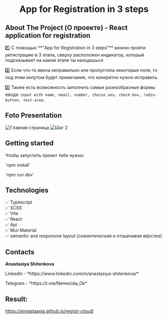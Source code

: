 <h1 align="center">App for Registration in 3 steps</h1>
<h2>About The Project (О проекте) - React application for registration</h2>


<p>1️⃣  С помощью **"App for Registration in 3 steps"** можно пройти регистрацию в 3 этапа, сверху расположен индикатор, который подсказывает на каком этапе  ты находишься 

2️⃣  Если что-то ввела неправильно или пропустила некоторые поля, то под этим инпутом будет примечание, что конкретно нужно исправить.   

3️⃣  Также есть возможность заполнить самые разнообразные формы ввода: `input with name, email, number, choise sex, check-box, radio-button, text-area`.



<h2>Foto Presentation</h2>

<img alt="Главная страница" src="https://github.com/Annastaasia/registr-cloud/assets/108290014/b079f8a7-8d49-434b-b502-ba2b84cf99e3.png">
<img alt="Шаг 2" src="https://github.com/Annastaasia/registr-cloud/assets/108290014/636c703d-75a2-4606-b22c-4890a0d40dc0.png">

## Getting started

Чтобы запустить проект тебе нужно:
<p> `npm install`
<p> `npm run dev`

<h2>Technologies</h2>

:white_check_mark: Typescript    
:white_check_mark: SCSS      
:white_check_mark: Vite   
:white_check_mark: React       
:white_check_mark: Api    
:white_check_mark: Mui-Material    
:white_check_mark: semantic and responsive layout *(семантическая и отзывчивая вёрстка)*      

<h2>Contacts</h2>

**Anastasiya Shitenkova**
<p>  LinkedIn - *https://www.linkedin.com/in/anastasiya-shitenkova/* 
<p>  Telegram - *https://t.me/Nemezida_Ok*

## Result:
https://annastaasia.github.io/registr-cloud/
